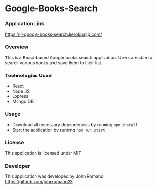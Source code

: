 # Google-Books-Search

### Application Link
https://jr-google-books-search.herokuapp.com/

### Overview
This is a React-based Google books search application. Users are able to search various books and save them to their list. 

### Technologies Used
* React
* Node JS
* Express
* Mongo DB

### Usage
* Download all necessary dependencies by running `npm install`
* Start the application by running `npm run start`

### License
This application is licensed under MIT

### Developer
This application was developed by John Romano https://github.com/johnromano23
